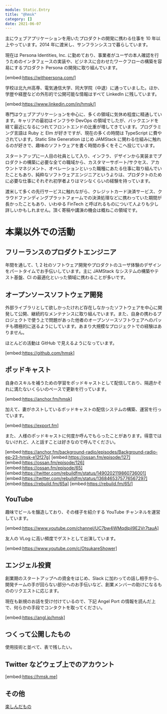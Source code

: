 ```yaml
---
module: Static.Entry
title: "@hmsk"
category: []
date: 2021-06-07
---
```


主にウェブアプリケーションを用いたプロダクトの開発に携わる仕事を 10 年以上やっています。2014 年に渡米し、サンフランシスコで暮らしています。

現在は Persona Identities, Inc. に勤めており、事業者がユーザの本人確認を行うためのインタフェースの実装や、ビジネスに合わせたワークフローの構築を容易にするプロダクト Persona の開発に取り組んでいます。

[embed:https://withpersona.com/]

学校は北九州高専、電気通信大学、同大学院（中退）に通っていました。ほか、学歴や経歴などの外形的で公開可能な情報はすべて LinkedIn に残しています。

[embed:https://www.linkedin.com/in/hmsk/]

専門はウェブアプリケーションを中心に、多くの領域に気休め程度に精通しています。キャリアの最初はインフラや DevOps の領域でしたが、バックエンドを経て最近になるにつれてフロントエンドの比重が増してきています。プログラミング言語は Ruby と Elm が好きですが、現在の多くの時間は TypeScript に費やされています。Static Site Generation はじめ JAMStack に関わる仕組みに触れるのが好きで、趣味のソフトウェアを書く時間の多くをそこへ投じています。

スタートアップに一人目の社員として入り、インフラ、デザインから実装までプロダクトの構築に必要な全ての職域から、カスタマーサポート/サクセス、アカウントマネジメント、オペレーションといった職種にあたる仕事に取り組んでいたこともあり、純粋なソフトウェアエンジニアというよりは、プロダクトのために必要な仕事にそれぞれ初学者よりはマシなくらいの経験を持っています。

渡米して多くの先行サービスに触れながら、クレジットカード決済サービス、クラウドファンディングプラットフォームでの決済処理などに携わっていた期間が長かったこともあり、いわゆる FinTech と呼ばれるものについて人よりも少し詳しいかもしれません。頂く寄稿や講演の機会は概ねこの領域です。

# 本業以外での活動

## フリーランスのプロダクトエンジニア

年間を通して、1, 2 社のソフトウェア開発やプロダクトのユーザ体験のデザインをパートタイムでお手伝いしています。主に JAMStack なシステムの構築やテスト基盤、CI の最適化といった領域に携わることが多いです。

## オープンソースソフトウェア開発

外部ライブラリとして欲しかったけれど存在しなかったソフトウェアを中心に開発して公開、継続的なメンテナンスに取り組んでいます。また、自身の携わるプロジェクトで使う上で問題があった他者のオープンソースソフトウェアへのパッチも積極的に送るようにしています。あまり大規模なプロジェクトでの経験はありません。

ほとんどの活動は GitHub で見えるようになっています。

[embed:https://github.com/hmsk]

## ポッドキャスト

自身のスキルを補うための学習をポッドキャストとして配信しており、隔週かそれに満たないくらいのペースで更新を行っています。

[embed:https://anchor.fm/hmsk]

加えて、妻がホストしているポッドキャストの配信システムの構築、運営を行っています。

[embed:https://export.fm]

また、人様のポッドキャストに何度か呼んでもらったことがあります。得意ではないけれど、人と話すことは好きなので呼んでください。

[embed:https://anchor.fm/background-radio/episodes/Background-radio-ep-23-hmsk-e12f27g]
[embed:https://ossan.fm/episode/127]
[embed:https://ossan.fm/episode/126]
[embed:https://ossan.fm/episode/65]
[embed:https://twitter.com/rebuildfm/status/1490202119860736001]
[embed:https://twitter.com/rebuildfm/status/1368465375776567297]
[embed:https://rebuild.fm/65a]
[embed:https://rebuild.fm/65/]

## YouTube

趣味でビールを醸造しており、その様子を紹介する YouTube チャンネルを運営しています。

[embed:https://www.youtube.com/channel/UC7bw4WMqdlpiI9E2Vr7tauA]

友人の VLog に高い頻度でゲストとして出演しています。

[embed:https://www.youtube.com/c/OtsukareShower]

## エンジェル投資

創業期のスタートアップへの資金をはじめ、Slack に加わっての話し相手から、開発チームの手が回らない部分へのお手伝いなど、創業メンバーの助けになるもののリクエストに応じます。

現在も新規のお話を受け付けているので、下記 Angel Port の情報を読んだ上で、何らかの手段でコンタクトを取ってください。

[embed:https://angl.jp/hmsk]

## つくって公開したもの

使用技術と並べて、表で残したい。

## Twitter などウェブ上でのアカウント

[embed:https://hmsk.me]

## その他

[楽しんだもの](/records/entertainment)
